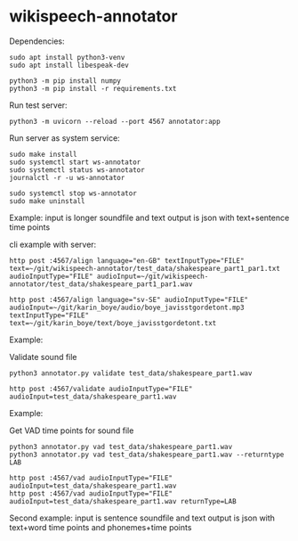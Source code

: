 # wikispeech-annotator

Dependencies:
```
sudo apt install python3-venv
sudo apt install libespeak-dev
```
```
python3 -m pip install numpy
python3 -m pip install -r requirements.txt 
```

Run test server:
```
python3 -m uvicorn --reload --port 4567 annotator:app
```

Run server as system service:
```
sudo make install
sudo systemctl start ws-annotator
sudo systemctl status ws-annotator
journalctl -r -u ws-annotator

sudo systemctl stop ws-annotator
sudo make uninstall
```



Example:
input is longer soundfile and text
output is json with text+sentence time points

cli example with server:
```
http post :4567/align language="en-GB" textInputType="FILE" text=~/git/wikispeech-annotator/test_data/shakespeare_part1_par1.txt audioInputType="FILE" audioInput=~/git/wikispeech-annotator/test_data/shakespeare_part1_par1.wav

http post :4567/align language="sv-SE" audioInputType="FILE" audioInput=~/git/karin_boye/audio/boye_javisstgordetont.mp3 textInputType="FILE" text=~/git/karin_boye/text/boye_javisstgordetont.txt
```


Example:

Validate sound file

```
python3 annotator.py validate test_data/shakespeare_part1.wav
```
```
http post :4567/validate audioInputType="FILE" audioInput=test_data/shakespeare_part1.wav
```

Example:

Get VAD time points for sound file

```
python3 annotator.py vad test_data/shakespeare_part1.wav
python3 annotator.py vad test_data/shakespeare_part1.wav --returntype LAB
```


```
http post :4567/vad audioInputType="FILE" audioInput=test_data/shakespeare_part1.wav
http post :4567/vad audioInputType="FILE" audioInput=test_data/shakespeare_part1.wav returnType=LAB
```




Second example:
input is sentence soundfile and text
output is json with text+word time points and phonemes+time points
